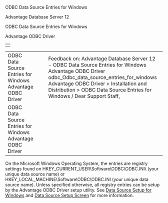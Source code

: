 ODBC Data Source Entries for Windows




Advantage Database Server 12  

ODBC Data Source Entries for Windows

Advantage ODBC Driver

|  |
| --- |
|  |

|  |  |  |  |  |
| --- | --- | --- | --- | --- |
| ODBC Data Source Entries for Windows  Advantage ODBC Driver |  |  | Feedback on: Advantage Database Server 12 - ODBC Data Source Entries for Windows Advantage ODBC Driver odbc\_Odbc\_data\_source\_entries\_for\_windows Advantage ODBC Driver > Installation and Distribution > ODBC Data Source Entries for Windows / Dear Support Staff, |  |
| ODBC Data Source Entries for Windows  Advantage ODBC Driver |  |  |  |  |

On the Microsoft Windows Operating System, the entries are registry settings found on HKEY\_CURRENT\_USER\Software\ODBC\ODBC.INI\ (your unique data source name) or HKEY\_LOCAL\_MACHINE\Software\ODBC\ODBC.INI (your unique data source name). Unless specified otherwise, all registry entries can be setup by the Advantage ODBC Driver setup utility. See [Data Source Setup for Windows](odbc_data_source_setup_for_windows.htm) and [Data Source Setup Screen](odbc_data_source_setup_screen.htm) for more information.